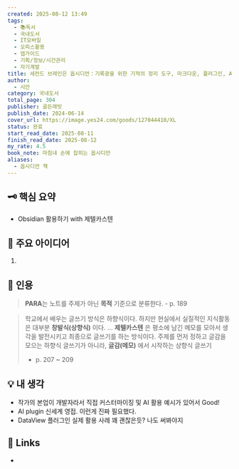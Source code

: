 ```yaml
---
created: 2025-08-12 13:49
tags:
  - 📚독서
  - 국내도서
  - IT모바일
  - 오피스활용
  - 앱가이드
  - 기획/정보/시간관리
  - 자기계발
title: 세컨드 브레인은 옵시디언：기록광을 위한 기적의 정리 도구, 마크다운, 플러그인, AI 활용까지 한 권으로 익히기
author:
  - 시안
category: 국내도서
total_page: 304
publisher: 골든래빗
publish_date: 2024-06-14
cover_url: https://image.yes24.com/goods/127044410/XL
status: 완료
start_read_date: 2025-08-11
finish_read_date: 2025-08-12
my_rate: 4.5
book_note: 마침내 손에 잡히는 옵시디언
aliases:
  - 옵시디언 책
---
```



## 🗝 핵심 요약

- Obsidian 활용하기 with 제텔카스텐
  

## 📝 주요 아이디어

1. 

  

## 📌 인용

> **PARA**는 노트를 주제가 아닌 **목적** 기준으로 분류한다. - p. 189

> 학교에서 배우는 글쓰기 방식은 하향식이다. 
> 하지만 현실에서 실질적인 지식활동은 대부분 **창발식(상향식)** 이다. 
> ...
> **제텔카스텐** 은 평소에 남긴 메모를 모아서 생각을 발전시키고 최종으로 글쓰기를 하는 방식이다.
> 주제를 먼저 정하고 글감을 모으는 하향식 글쓰기가 아니라,
> **글감(메모)** 에서 시작하는 상향식 글쓰기
> - p. 207 ~ 209


## 💡 내 생각

- 작가의 본업이 개발자라서 직접 커스터마이징 및 AI 활용 예시가 있어서 Good!
- AI plugin 신세계 영접. 이런게 진짜 필요했다.
- DataView 플러그인 실제 활용 사례 꽤 괜찮은듯? 나도 써봐야지
  

## 🔗 Links

- 
